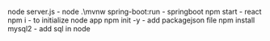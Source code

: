 node server.js  - node
.\mvnw spring-boot:run - springboot
npm start - react
npm i - to initialize node app
npm init -y - add packagejson file
npm install mysql2 - add sql in node
